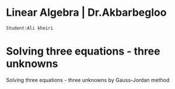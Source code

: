# Linear Algebra |  Dr.Akbarbegloo
    Student:Ali kheiri 
# Solving three equations - three unknowns
Solving three equations - three unknowns by Gauss-Jordan method
